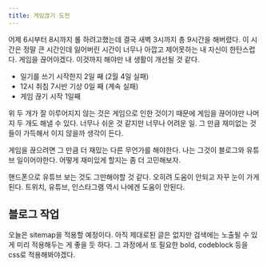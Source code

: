 ```yaml
---
title: 게임끊기 도전
---
```


어제 6시부터 8시까지 롤 하려고했는데 결국 새벽 3시까지 총 9시간을 해버렸다. 이 시간은 정말 큰 시간인데 잃어버린 시간이 너무나 아깝고 제어못하는 내 자신이 한탄스럽다. 게임을 끊어야겠다. 이것까지 해야만 내 생활이 개선될 것 같다.

- 일기를 쓰기 시작한지 2일 째 (2월 4일 실패)
- 12시 취침 7시반 기상 0일 째 (계속 실패)
- 게임 끊기 시작 1일째

위 두 개가 잘 이루어지지 않는 것은 게임으로 인한 것이기 때문에 게임을 끊어야만 나머지 두 개도 해낼 수 있다. 너무나 쉬운 것 같지만 너무나 어려운 일. 그 만큼 재미없는 것들이 가득해서 이지 않을까 생각이 든다.

게임을 끊으려면 그 만큼 더 재밌는 다른 무언가를 해야한다. 나는 그것이 블로그와 유튜브 일이어야한다. 어떻게 재미있게 할지는 좀 더 고민해보자.

핸드폰으로 유튜브 보는 것도 그만해야할 것 같다. 오히려 도움이 안되고 자꾸 눈이 가게 된다. 트위치, 유튜브, 인스타그램 역시 나에겐 도움이 안된다.

## 블로그 작업

오늘은 sitemap을 적용할 예정이다. 아직 제대로된 글은 없지만 검색에는 노출될 수 있게 미리 적용해두는 게 좋을 듯 하다. 그 과정에서 또 필요한 bold, codeblock 등을 css로 적용해봐야겠다.
